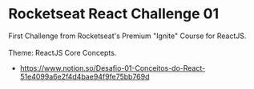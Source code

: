# Rocketseat React Challenge 01

First Challenge from Rocketseat's Premium "Ignite" Course for ReactJS. <br> <br>
Theme: ReactJS Core Concepts.

- https://www.notion.so/Desafio-01-Conceitos-do-React-51e4099a6e2f4d4bae94f9fe75bb769d

